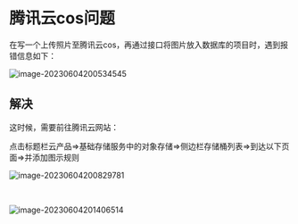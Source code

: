 # 腾讯云cos问题

在写一个上传照片至腾讯云cos，再通过接口将图片放入数据库的项目时，遇到报错信息如下：

![image-20230604200534545](https://cdn.jsdelivr.net/gh/hr1201/img@main/imgs/image-20230604200534545.png)



## 解决

这时候，需要前往腾讯云网站：

点击标题栏云产品=>基础存储服务中的对象存储=>侧边栏存储桶列表=>到达以下页面=>并添加图示规则

![image-20230604200829781](https://cdn.jsdelivr.net/gh/hr1201/img@main/imgs/image-20230604200829781.png)

<br/>

![image-20230604201406514](https://cdn.jsdelivr.net/gh/hr1201/img@main/imgs/image-20230604201406514.png)

